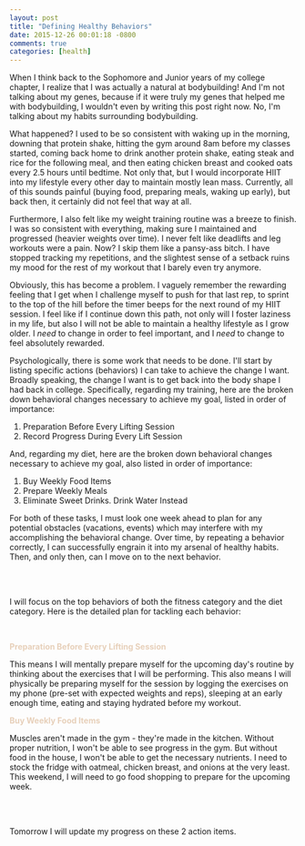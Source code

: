 ```yaml
---
layout: post
title: "Defining Healthy Behaviors"
date: 2015-12-26 00:01:18 -0800
comments: true
categories: [health]
---
```

When I think back to the Sophomore and Junior years of my college chapter, I realize that I was actually a natural at bodybuilding! And I'm not talking about my genes, because if it were truly my genes that helped me with bodybuilding, I wouldn't even by writing this post right now. No, I'm talking about my habits surrounding bodybuilding. 

What happened? I used to be so consistent with waking up in the morning, downing that protein shake, hitting the gym around 8am before my classes started, coming back home to drink another protein shake, eating steak and rice for the following meal, and then eating chicken breast and cooked oats every 2.5 hours until bedtime. Not only that, but I would incorporate HIIT into my lifestyle every other day to maintain mostly lean mass. Currently, all of this sounds painful (buying food, preparing meals, waking up early), but back then, it certainly did not feel that way at all. 

Furthermore, I also felt like my weight training routine was a breeze to finish. I was so consistent with everything, making sure I maintained and progressed (heavier weights over time). I never felt like deadlifts and leg workouts were a pain. Now? I skip them like a pansy-ass bitch. I have stopped tracking my repetitions, and the slightest sense of a setback ruins my mood for the rest of my workout that I barely even try anymore.

Obviously, this has become a problem. I vaguely remember the rewarding feeling that I get when I challenge myself to push for that last rep, to sprint to the top of the hill before the timer beeps for the next round of my HIIT session. I feel like if I continue down this path, not only will I foster laziness in my life, but also I will not be able to maintain a healthy lifestyle as I grow older. I *need* to change in order to feel important, and I *need* to change to feel absolutely rewarded.

Psychologically, there is some work that needs to be done. I'll start by listing specific actions (behaviors) I can take to achieve the change I want. Broadly speaking, the change I want is to get back into the body shape I had back in college. Specifically, regarding my training, here are the broken down behavioral changes necessary to achieve my goal, listed in order of importance:

1. Preparation Before Every Lifting Session
2. Record Progress During Every Lift Session

And, regarding my diet, here are the broken down behavioral changes necessary to achieve my goal, also listed in order of importance:

1. Buy Weekly Food Items
2. Prepare Weekly Meals
3. Eliminate Sweet Drinks. Drink Water Instead

For both of these tasks, I must look one week ahead to plan for any potential obstacles (vacations, events) which may interfere with my accomplishing the behavioral change. Over time, by repeating a behavior correctly, I can successfully engrain it into my arsenal of healthy habits. Then, and only then, can I move on to the next behavior.

<br><br>

I will focus on the top behaviors of both the fitness category and the diet category. Here is the detailed plan for tackling each behavior:

<br>

<span style="color:#e7d0ba">**Preparation Before Every Lifting Session**</span>

This means I will mentally prepare myself for the upcoming day's routine by thinking about the exercises that I will be performing. This also means I will physically be preparing myself for the session by logging the exercises on my phone (pre-set with expected weights and reps), sleeping at an early enough time, eating and staying hydrated before my workout.

<span style="color:#e7d0ba">**Buy Weekly Food Items**</span>

Muscles aren't made in the gym - they're made in the kitchen. Without proper nutrition, I won't be able to see progress in the gym. But without food in the house, I won't be able to get the necessary nutrients. I need to stock the fridge with oatmeal, chicken breast, and onions at the very least. This weekend, I will need to go food shopping to prepare for the upcoming week.

<br><br>

Tomorrow I will update my progress on these 2 action items.